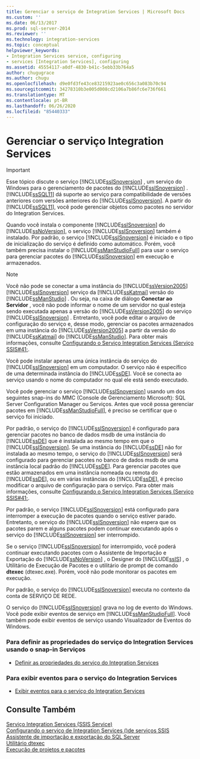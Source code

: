```yaml
---
title: Gerenciar o serviço de Integration Services | Microsoft Docs
ms.custom: ''
ms.date: 06/13/2017
ms.prod: sql-server-2014
ms.reviewer: ''
ms.technology: integration-services
ms.topic: conceptual
helpviewer_keywords:
- Integration Services service, configuring
- services [Integration Services], configuring
ms.assetid: 45554117-a0df-4830-b41c-5ebb33b764a5
author: chugugrace
ms.author: chugu
ms.openlocfilehash: d9e0fd3fe43ce83215923ae0c656c3a083b70c94
ms.sourcegitcommit: 34278310b3e005d008cd2106a7b86fc6e736f661
ms.translationtype: MT
ms.contentlocale: pt-BR
ms.lasthandoff: 06/26/2020
ms.locfileid: "85440333"
---
```

# <a name="manage-the-integration-services-service"></a>Gerenciar o serviço Integration Services
    
> [!IMPORTANT]  
>  Esse tópico discute o serviço [!INCLUDE[ssISnoversion](../includes/ssisnoversion-md.md)] , um serviço do Windows para o gerenciamento de pacotes do [!INCLUDE[ssISnoversion](../includes/ssisnoversion-md.md)] . [!INCLUDE[ssSQL11](../includes/sssql11-md.md)] dá suporte ao serviço para compatibilidade de versões anteriores com versões anteriores do [!INCLUDE[ssISnoversion](../includes/ssisnoversion-md.md)]. A partir do [!INCLUDE[ssSQL11](../includes/sssql11-md.md)], você pode gerenciar objetos como pacotes no servidor do Integration Services.  
  
 Quando você instala o componente [!INCLUDE[ssISnoversion](../includes/ssisnoversion-md.md)] do [!INCLUDE[ssNoVersion](../includes/ssnoversion-md.md)], o serviço [!INCLUDE[ssISnoversion](../includes/ssisnoversion-md.md)] também é instalado. Por padrão, o serviço [!INCLUDE[ssISnoversion](../includes/ssisnoversion-md.md)] é iniciado e o tipo de inicialização do serviço é definido como automático. Porém, você também precisa instalar o [!INCLUDE[ssManStudioFull](../includes/ssmanstudiofull-md.md)] para usar o serviço para gerenciar pacotes do [!INCLUDE[ssISnoversion](../includes/ssisnoversion-md.md)] em execução e armazenados.  
  
> [!NOTE]  
>  Você não pode se conectar a uma instância do [!INCLUDE[ssVersion2005](../includes/ssversion2005-md.md)] [!INCLUDE[ssISnoversion](../includes/ssisnoversion-md.md)] serviço da [!INCLUDE[ssKatmai](../includes/sskatmai-md.md)] versão do [!INCLUDE[ssManStudio](../includes/ssmanstudio-md.md)] . Ou seja, na caixa de diálogo **Conectar ao Servidor** , você não pode informar o nome de um servidor no qual esteja sendo executada apenas a versão do [!INCLUDE[ssVersion2005](../includes/ssversion2005-md.md)] do serviço [!INCLUDE[ssISnoversion](../includes/ssisnoversion-md.md)] . Entretanto, você pode editar o arquivo de configuração do serviço e, desse modo, gerenciar os pacotes armazenados em uma instância do [!INCLUDE[ssVersion2005](../includes/ssversion2005-md.md)] a partir da versão do [!INCLUDE[ssKatmai](../includes/sskatmai-md.md)] do [!INCLUDE[ssManStudio](../includes/ssmanstudio-md.md)]. Para obter mais informações, consulte [Configurando o Serviço Integration Services &#40;Serviço SSIS#41;](service/integration-services-service-ssis-service.md).  
  
 Você pode instalar apenas uma única instância do serviço do [!INCLUDE[ssISnoversion](../includes/ssisnoversion-md.md)] em um computador. O serviço não é específico de uma determinada instância do [!INCLUDE[ssDE](../includes/ssde-md.md)]. Você se conecta ao serviço usando o nome do computador no qual ele está sendo executado.  
  
 Você pode gerenciar o serviço [!INCLUDE[ssISnoversion](../includes/ssisnoversion-md.md)] usando um dos seguintes snap-ins do MMC (Console de Gerenciamento Microsoft): SQL Server Configuration Manager ou Serviços. Antes que você possa gerenciar pacotes em [!INCLUDE[ssManStudioFull](../includes/ssmanstudiofull-md.md)], é preciso se certificar que o serviço foi iniciado.  
  
 Por padrão, o serviço do [!INCLUDE[ssISnoversion](../includes/ssisnoversion-md.md)] é configurado para gerenciar pacotes no banco de dados msdb de uma instância do [!INCLUDE[ssDE](../includes/ssde-md.md)] que é instalada ao mesmo tempo em que o [!INCLUDE[ssISnoversion](../includes/ssisnoversion-md.md)]. Se uma instância do [!INCLUDE[ssDE](../includes/ssde-md.md)] não for instalada ao mesmo tempo, o serviço do [!INCLUDE[ssISnoversion](../includes/ssisnoversion-md.md)] será configurado para gerenciar pacotes no banco de dados msdb de uma instância local padrão do [!INCLUDE[ssDE](../includes/ssde-md.md)]. Para gerenciar pacotes que estão armazenados em uma instância nomeada ou remota do [!INCLUDE[ssDE](../includes/ssde-md.md)], ou em várias instâncias do [!INCLUDE[ssDE](../includes/ssde-md.md)], é preciso modificar o arquivo de configuração para o serviço. Para obter mais informações, consulte [Configurando o Serviço Integration Services &#40;Serviço SSIS#41;](service/integration-services-service-ssis-service.md).  
  
 Por padrão, o serviço [!INCLUDE[ssISnoversion](../includes/ssisnoversion-md.md)] está configurado para interromper a execução de pacotes quando o serviço estiver parado. Entretanto, o serviço do [!INCLUDE[ssISnoversion](../includes/ssisnoversion-md.md)] não espera que os pacotes parem e alguns pacotes podem continuar executando após o serviço do [!INCLUDE[ssISnoversion](../includes/ssisnoversion-md.md)] ser interrompido.  
  
 Se o serviço [!INCLUDE[ssISnoversion](../includes/ssisnoversion-md.md)] for interrompido, você poderá continuar executando pacotes com o Assistente de Importação e Exportação do [!INCLUDE[ssNoVersion](../includes/ssnoversion-md.md)] , o Designer do [!INCLUDE[ssIS](../includes/ssis-md.md)] , o Utilitário de Execução de Pacotes e o utilitário de prompt de comando **dtexec** (dtexec.exe). Porém, você não pode monitorar os pacotes em execução.  
  
 Por padrão, o serviço do [!INCLUDE[ssISnoversion](../includes/ssisnoversion-md.md)] executa no contexto da conta de SERVIÇO DE REDE.  
  
 O serviço do [!INCLUDE[ssISnoversion](../includes/ssisnoversion-md.md)] grava no log de evento do Windows. Você pode exibir eventos de serviço em [!INCLUDE[ssManStudioFull](../includes/ssmanstudiofull-md.md)]. Você também pode exibir eventos de serviço usando Visualizador de Eventos do Windows.  
  
### <a name="to-set-properties-of-integration-services-service-using-the-services-snap-in"></a>Para definir as propriedades do serviço do Integration Services usando o snap-in Serviços  
  
-   [Definir as propriedades do serviço do Integration Services](../../2014/integration-services/set-the-properties-of-the-integration-services-service.md)  
  
### <a name="to-view-service-events-for-integration-services-service"></a>Para exibir eventos para o serviço do Integration Services  
  
-   [Exibir eventos para o serviço do Integration Services](../../2014/integration-services/view-events-for-the-integration-services-service.md)  
  
## <a name="see-also"></a>Consulte Também  
 [Serviço Integration Services &#40;SSIS Service&#41;](service/integration-services-service-ssis-service.md)   
 [Configurando o serviço de Integration Services &#40;&#41;de serviços SSIS](configuring-the-integration-services-service-ssis-service.md)   
 [Assistente de importação e exportação do SQL Server](import-export-data/import-and-export-data-with-the-sql-server-import-and-export-wizard.md)   
 [Utilitário dtexec](packages/dtexec-utility.md)   
 [Execução de projetos e pacotes](packages/run-integration-services-ssis-packages.md)  
  
  
